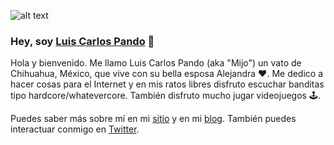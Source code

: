 ![alt text](https://luiscarlospando.com/assets/images/avatar.svg "Logo")
### Hey, soy [Luis Carlos Pando](https://luiscarlospando.com) 👋
Hola y bienvenido. Me llamo Luis Carlos Pando (aka "Mijo") un vato de Chihuahua, México, que vive con su bella esposa Alejandra ❤️. Me dedico a hacer cosas para el Internet y en mis ratos libres disfruto escuchar banditas tipo hardcore/whatevercore. También disfruto mucho jugar videojuegos 🕹️. 

Puedes saber más sobre mí en mi [sitio](https://luiscarlospando.com) y en mi [blog](https://blog.luiscarlospando.com). También puedes interactuar conmigo en [Twitter](https://www.twitter.com/mijo).

<!--
**luiscarlospando/luiscarlospando** is a ✨ _special_ ✨ repository because its `README.md` (this file) appears on your GitHub profile.

Here are some ideas to get you started:

- 🔭 I’m currently working on ...
- 🌱 I’m currently learning ...
- 👯 I’m looking to collaborate on ...
- 🤔 I’m looking for help with ...
- 💬 Ask me about ...
- 📫 How to reach me: ...
- 😄 Pronouns: ...
- ⚡ Fun fact: ...
-->
